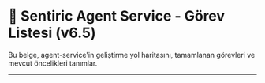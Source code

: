 # 🧠 Sentiric Agent Service - Görev Listesi (v6.5)

Bu belge, agent-service'in geliştirme yol haritasını, tamamlanan görevleri ve mevcut öncelikleri tanımlar.

---     